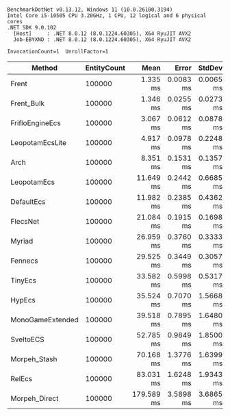 ```

BenchmarkDotNet v0.13.12, Windows 11 (10.0.26100.3194)
Intel Core i5-10505 CPU 3.20GHz, 1 CPU, 12 logical and 6 physical cores
.NET SDK 9.0.102
  [Host]     : .NET 8.0.12 (8.0.1224.60305), X64 RyuJIT AVX2
  Job-EBYXND : .NET 8.0.12 (8.0.1224.60305), X64 RyuJIT AVX2

InvocationCount=1  UnrollFactor=1  

```
| Method           | EntityCount | Mean       | Error     | StdDev    | Median     | Gen0       | Gen1      | Gen2      | Allocated   |
|----------------- |------------ |-----------:|----------:|----------:|-----------:|-----------:|----------:|----------:|------------:|
| Frent            | 100000      |   1.335 ms | 0.0083 ms | 0.0065 ms |   1.333 ms |          - |         - |         - |  4104.34 KB |
| Frent_Bulk       | 100000      |   1.346 ms | 0.0255 ms | 0.0273 ms |   1.348 ms |          - |         - |         - |  4104.34 KB |
| FrifloEngineEcs  | 100000      |   3.067 ms | 0.0612 ms | 0.0878 ms |   3.025 ms |  1000.0000 | 1000.0000 | 1000.0000 |  4412.23 KB |
| LeopotamEcsLite  | 100000      |   4.917 ms | 0.0978 ms | 0.2248 ms |   4.824 ms |          - |         - |         - | 11248.14 KB |
| Arch             | 100000      |   8.351 ms | 0.1531 ms | 0.1357 ms |   8.322 ms |          - |         - |         - |  3947.67 KB |
| LeopotamEcs      | 100000      |  11.649 ms | 0.2442 ms | 0.6685 ms |  11.704 ms |  1000.0000 | 1000.0000 |         - |  15736.4 KB |
| DefaultEcs       | 100000      |  11.982 ms | 0.2385 ms | 0.4362 ms |  11.933 ms |          - |         - |         - | 19516.68 KB |
| FlecsNet         | 100000      |  21.084 ms | 0.1915 ms | 0.1698 ms |  21.057 ms |          - |         - |         - |     3.48 KB |
| Myriad           | 100000      |  26.959 ms | 0.3760 ms | 0.3333 ms |  26.892 ms |          - |         - |         - |  8423.66 KB |
| Fennecs          | 100000      |  29.525 ms | 0.3449 ms | 0.3057 ms |  29.611 ms |          - |         - |         - | 16713.12 KB |
| TinyEcs          | 100000      |  33.582 ms | 0.5998 ms | 0.5317 ms |  33.544 ms |  3000.0000 | 2000.0000 | 1000.0000 | 21316.55 KB |
| HypEcs           | 100000      |  35.524 ms | 0.7070 ms | 1.5668 ms |  35.439 ms |  8000.0000 | 1000.0000 |         - | 68748.41 KB |
| MonoGameExtended | 100000      |  39.518 ms | 0.7895 ms | 1.6480 ms |  39.200 ms |  2000.0000 | 1000.0000 |         - | 30154.05 KB |
| SveltoECS        | 100000      |  52.785 ms | 0.9849 ms | 1.8500 ms |  52.140 ms |          - |         - |         - |     4.64 KB |
| Morpeh_Stash     | 100000      |  70.168 ms | 1.3776 ms | 1.6399 ms |  69.869 ms |  5000.0000 | 3000.0000 | 1000.0000 | 44719.73 KB |
| RelEcs           | 100000      |  83.031 ms | 1.6248 ms | 1.9343 ms |  83.003 ms |  9000.0000 | 3000.0000 |         - | 75699.76 KB |
| Morpeh_Direct    | 100000      | 179.589 ms | 3.5898 ms | 3.6865 ms | 178.515 ms | 12000.0000 | 7000.0000 | 2000.0000 | 83804.58 KB |
